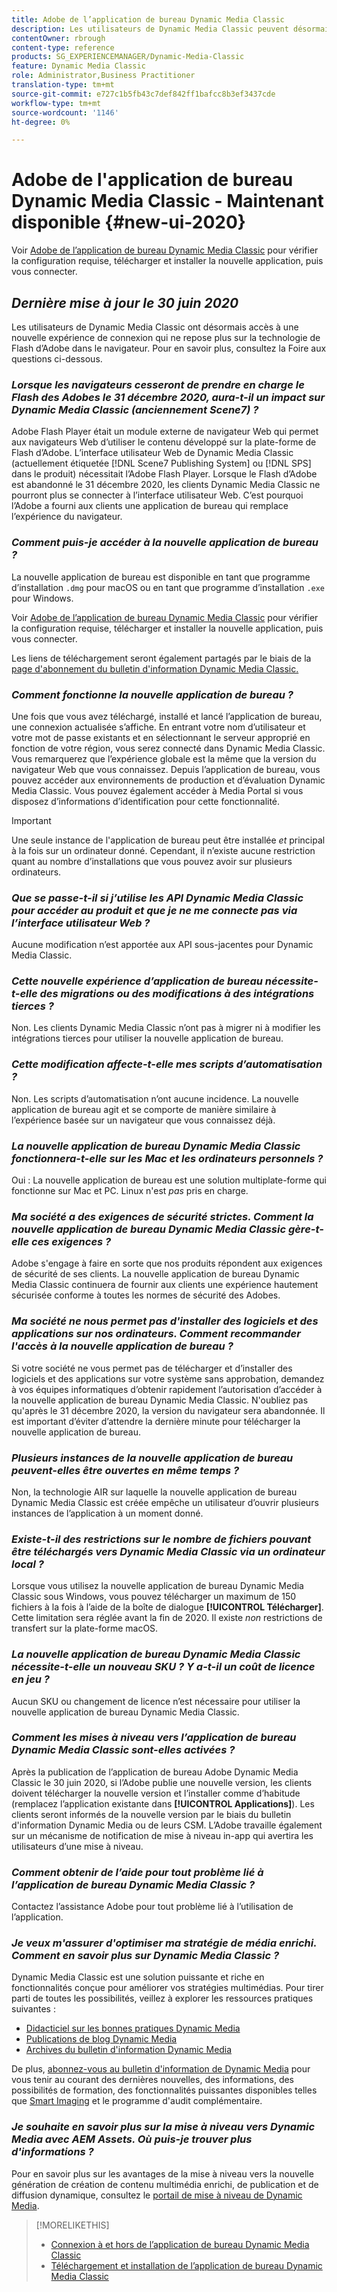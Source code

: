 ```yaml
---
title: Adobe de l’application de bureau Dynamic Media Classic
description: Les utilisateurs de Dynamic Media Classic peuvent désormais effectuer une actualisation complète de l’interface utilisateur. L’expérience fournit une connexion mise à jour avec des liens vers des ressources précieuses, en plus de cette mise à jour ne dépend plus de la technologie de Flash d’Adobe dans le navigateur.
contentOwner: rbrough
content-type: reference
products: SG_EXPERIENCEMANAGER/Dynamic-Media-Classic
feature: Dynamic Media Classic
role: Administrator,Business Practitioner
translation-type: tm+mt
source-git-commit: e727c1b5fb43c7def842ff1bafcc8b3ef3437cde
workflow-type: tm+mt
source-wordcount: '1146'
ht-degree: 0%

---
```



# Adobe de l&#39;application de bureau Dynamic Media Classic - Maintenant disponible {#new-ui-2020}

Voir [Adobe de l’application de bureau Dynamic Media Classic](/help/dynamic-media-classic-desktop-app.md) pour vérifier la configuration requise, télécharger et installer la nouvelle application, puis vous connecter.

## _Dernière mise à jour le 30 juin 2020_

Les utilisateurs de Dynamic Media Classic ont désormais accès à une nouvelle expérience de connexion qui ne repose plus sur la technologie de Flash d’Adobe dans le navigateur. Pour en savoir plus, consultez la Foire aux questions ci-dessous.

### **_Lorsque les navigateurs cesseront de prendre en charge le Flash des Adobes le 31 décembre 2020, aura-t-il un impact sur Dynamic Media Classic (anciennement Scene7) ?_**

Adobe Flash Player était un module externe de navigateur Web qui permet aux navigateurs Web d’utiliser le contenu développé sur la plate-forme de Flash d’Adobe. L’interface utilisateur Web de Dynamic Media Classic (actuellement étiquetée [!DNL Scene7 Publishing System] ou [!DNL SPS] dans le produit) nécessitait l’Adobe Flash Player. Lorsque le Flash d’Adobe est abandonné le 31 décembre 2020, les clients Dynamic Media Classic ne pourront plus se connecter à l’interface utilisateur Web. C’est pourquoi l’Adobe a fourni aux clients une application de bureau qui remplace l’expérience du navigateur.

### **_Comment puis-je accéder à la nouvelle application de bureau ?_**

La nouvelle application de bureau est disponible en tant que programme d’installation `.dmg` pour macOS ou en tant que programme d’installation `.exe` pour Windows.

Voir [Adobe de l’application de bureau Dynamic Media Classic](/help/dynamic-media-classic-desktop-app.md) pour vérifier la configuration requise, télécharger et installer la nouvelle application, puis vous connecter.

Les liens de téléchargement seront également partagés par le biais de la [page d&#39;abonnement du bulletin d&#39;information Dynamic Media Classic.](https://www.adobe.com/subscription/dynamic-media-newsletter.html)

### **_Comment fonctionne la nouvelle application de bureau ?_**

Une fois que vous avez téléchargé, installé et lancé l’application de bureau, une connexion actualisée s’affiche. En entrant votre nom d’utilisateur et votre mot de passe existants et en sélectionnant le serveur approprié en fonction de votre région, vous serez connecté dans Dynamic Media Classic. Vous remarquerez que l’expérience globale est la même que la version du navigateur Web que vous connaissez. Depuis l’application de bureau, vous pouvez accéder aux environnements de production et d’évaluation Dynamic Media Classic. Vous pouvez également accéder à Media Portal si vous disposez d’informations d’identification pour cette fonctionnalité.

>[!IMPORTANT]
>
>Une seule instance de l&#39;application de bureau peut être installée *et* principal à la fois sur un ordinateur donné. Cependant, il n’existe aucune restriction quant au nombre d’installations que vous pouvez avoir sur plusieurs ordinateurs.

### **_Que se passe-t-il si j’utilise les API Dynamic Media Classic pour accéder au produit et que je ne me connecte pas via l’interface utilisateur Web ?_**

Aucune modification n’est apportée aux API sous-jacentes pour Dynamic Media Classic.

### **_Cette nouvelle expérience d’application de bureau nécessite-t-elle des migrations ou des modifications à des intégrations tierces ?_**

Non. Les clients Dynamic Media Classic n’ont pas à migrer ni à modifier les intégrations tierces pour utiliser la nouvelle application de bureau.

### **_Cette modification affecte-t-elle mes scripts d’automatisation ?_**

Non. Les scripts d’automatisation n’ont aucune incidence. La nouvelle application de bureau agit et se comporte de manière similaire à l’expérience basée sur un navigateur que vous connaissez déjà.

### **_La nouvelle application de bureau Dynamic Media Classic fonctionnera-t-elle sur les Mac et les ordinateurs personnels ?_**

Oui : La nouvelle application de bureau est une solution multiplate-forme qui fonctionne sur Mac et PC. Linux n&#39;est *pas* pris en charge.

### **_Ma société a des exigences de sécurité strictes. Comment la nouvelle application de bureau Dynamic Media Classic gère-t-elle ces exigences ?_**

Adobe s&#39;engage à faire en sorte que nos produits répondent aux exigences de sécurité de ses clients. La nouvelle application de bureau Dynamic Media Classic continuera de fournir aux clients une expérience hautement sécurisée conforme à toutes les normes de sécurité des Adobes.

### **_Ma société ne nous permet pas d&#39;installer des logiciels et des applications sur nos ordinateurs. Comment recommander l&#39;accès à la nouvelle application de bureau ?_**

Si votre société ne vous permet pas de télécharger et d’installer des logiciels et des applications sur votre système sans approbation, demandez à vos équipes informatiques d’obtenir rapidement l’autorisation d’accéder à la nouvelle application de bureau Dynamic Media Classic. N&#39;oubliez pas qu&#39;après le 31 décembre 2020, la version du navigateur sera abandonnée. Il est important d’éviter d’attendre la dernière minute pour télécharger la nouvelle application de bureau.

### **_Plusieurs instances de la nouvelle application de bureau peuvent-elles être ouvertes en même temps ?_**

Non, la technologie AIR sur laquelle la nouvelle application de bureau Dynamic Media Classic est créée empêche un utilisateur d’ouvrir plusieurs instances de l’application à un moment donné.

### **_Existe-t-il des restrictions sur le nombre de fichiers pouvant être téléchargés vers Dynamic Media Classic via un ordinateur local ?_**

Lorsque vous utilisez la nouvelle application de bureau Dynamic Media Classic sous Windows, vous pouvez télécharger un maximum de 150 fichiers à la fois à l’aide de la boîte de dialogue **[!UICONTROL Télécharger]**. Cette limitation sera réglée avant la fin de 2020. Il existe *non* restrictions de transfert sur la plate-forme macOS.

### **_La nouvelle application de bureau Dynamic Media Classic nécessite-t-elle un nouveau SKU ? Y a-t-il un coût de licence en jeu ?_**

Aucun SKU ou changement de licence n’est nécessaire pour utiliser la nouvelle application de bureau Dynamic Media Classic.

### **_Comment les mises à niveau vers l’application de bureau Dynamic Media Classic sont-elles activées ?_**

Après la publication de l’application de bureau Adobe Dynamic Media Classic le 30 juin 2020, si l’Adobe publie une nouvelle version, les clients doivent télécharger la nouvelle version et l’installer comme d’habitude (remplacez l’application existante dans **[!UICONTROL Applications]**). Les clients seront informés de la nouvelle version par le biais du bulletin d&#39;information Dynamic Media ou de leurs CSM. L’Adobe travaille également sur un mécanisme de notification de mise à niveau in-app qui avertira les utilisateurs d’une mise à niveau.

### **_Comment obtenir de l’aide pour tout problème lié à l’application de bureau Dynamic Media Classic ?_**

Contactez l’assistance Adobe pour tout problème lié à l’utilisation de l’application.

### **_Je veux m&#39;assurer d&#39;optimiser ma stratégie de média enrichi. Comment en savoir plus sur Dynamic Media Classic ?_**

Dynamic Media Classic est une solution puissante et riche en fonctionnalités conçue pour améliorer vos stratégies multimédias. Pour tirer parti de toutes les possibilités, veillez à explorer les ressources pratiques suivantes :

* [Didacticiel sur les bonnes pratiques Dynamic Media](https://experienceleague.adobe.com/docs/experience-manager-learn/dynamic-media-classic-tutorial/overview.html)
* [Publications de blog Dynamic Media](https://theblog.adobe.com/tag/dynamic-media/)
* [Archives du bulletin d&#39;information Dynamic Media](https://experienceleague.adobe.com/docs/dynamic-media-classic/using/dynamic-media-newsletter.html)

De plus, [abonnez-vous au bulletin d&#39;information de Dynamic Media](https://www.adobe.com/subscription/dynamic-media-newsletter.html) pour vous tenir au courant des dernières nouvelles, des informations, des possibilités de formation, des fonctionnalités puissantes disponibles telles que [Smart Imaging](https://experienceleague.adobe.com/docs/experience-manager-65/assets/dynamic/imaging-faq.html#dynamic) et le programme d&#39;audit complémentaire.

### **_Je souhaite en savoir plus sur la mise à niveau vers Dynamic Media avec AEM Assets. Où puis-je trouver plus d&#39;informations ?_**

Pour en savoir plus sur les avantages de la mise à niveau vers la nouvelle génération de création de contenu multimédia enrichi, de publication et de diffusion dynamique, consultez le [portail de mise à niveau de Dynamic Media](http://exploreadobe.com/dynamic-media-upgrade/).

>[!MORELIKETHIS]
>
>* [Connexion à et hors de l’application de bureau Dynamic Media Classic](/help/signing-out.md)
>* [Téléchargement et installation de l’application de bureau Dynamic Media Classic](/help/dynamic-media-classic-desktop-app.md)



<!-- SAVE - OLD LINK TO BEST PRACTICES GUIDE IN PDF https://www.adobe.com/content/dam/www/us/en/marketing/experience-manager-assets/dynamic-media/adobe-dynamic-media-classic-best-practices-guide.pdf -->

